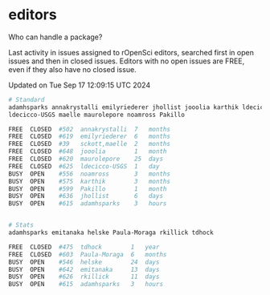 # editors

Who can handle a package?

Last activity in issues assigned to rOpenSci editors, searched first in open
issues and then in closed issues. Editors with no open issues are FREE, even if
they also have no closed issue.


Updated on Tue Sep 17 12:09:15 UTC 2024

```bash
# Standard
adamhsparks annakrystalli emilyriederer jhollist jooolia karthik ldecicco
ldecicco-USGS maelle maurolepore noamross Pakillo

FREE  CLOSED  #502  annakrystalli  7   months
FREE  CLOSED  #619  emilyriederer  6   months
FREE  CLOSED  #39   sckott,maelle  2   months
FREE  CLOSED  #648  jooolia        1   month
FREE  CLOSED  #620  maurolepore    25  days
FREE  CLOSED  #625  ldecicco-USGS  1   day
BUSY  OPEN    #556  noamross       3   months
BUSY  OPEN    #575  karthik        3   months
BUSY  OPEN    #599  Pakillo        1   month
BUSY  OPEN    #636  jhollist       6   days
BUSY  OPEN    #615  adamhsparks    3   hours


# Stats
adamhsparks emitanaka helske Paula-Moraga rkillick tdhock

FREE  CLOSED  #475  tdhock        1   year
FREE  CLOSED  #603  Paula-Moraga  6   months
BUSY  OPEN    #546  helske        24  days
BUSY  OPEN    #642  emitanaka     13  days
BUSY  OPEN    #626  rkillick      11  days
BUSY  OPEN    #615  adamhsparks   3   hours
```
